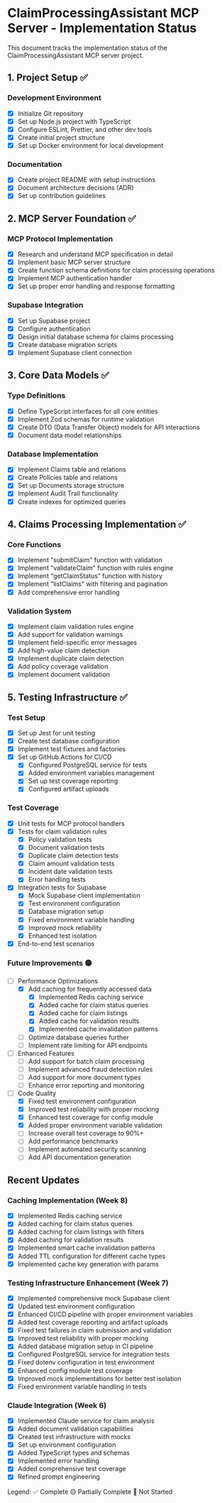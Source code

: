 # ClaimProcessingAssistant MCP Server - Implementation Status

This document tracks the implementation status of the ClaimProcessingAssistant MCP server project.

## 1. Project Setup ✅

### Development Environment
- [x] Initialize Git repository
- [x] Set up Node.js project with TypeScript
- [x] Configure ESLint, Prettier, and other dev tools
- [x] Create initial project structure
- [x] Set up Docker environment for local development

### Documentation
- [x] Create project README with setup instructions
- [x] Document architecture decisions (ADR)
- [x] Set up contribution guidelines

## 2. MCP Server Foundation ✅

### MCP Protocol Implementation
- [x] Research and understand MCP specification in detail
- [x] Implement basic MCP server structure
- [x] Create function schema definitions for claim processing operations
- [x] Implement MCP authentication handler
- [x] Set up proper error handling and response formatting

### Supabase Integration
- [x] Set up Supabase project
- [x] Configure authentication
- [x] Design initial database schema for claims processing
- [x] Create database migration scripts
- [x] Implement Supabase client connection

## 3. Core Data Models ✅

### Type Definitions
- [x] Define TypeScript interfaces for all core entities
- [x] Implement Zod schemas for runtime validation
- [x] Create DTO (Data Transfer Object) models for API interactions
- [x] Document data model relationships

### Database Implementation
- [x] Implement Claims table and relations
- [x] Create Policies table and relations
- [x] Set up Documents storage structure
- [x] Implement Audit Trail functionality
- [x] Create indexes for optimized queries

## 4. Claims Processing Implementation ✅

### Core Functions
- [x] Implement "submitClaim" function with validation
- [x] Implement "validateClaim" function with rules engine
- [x] Implement "getClaimStatus" function with history
- [x] Implement "listClaims" with filtering and pagination
- [x] Add comprehensive error handling

### Validation System
- [x] Implement claim validation rules engine
- [x] Add support for validation warnings
- [x] Implement field-specific error messages
- [x] Add high-value claim detection
- [x] Implement duplicate claim detection
- [x] Add policy coverage validation
- [x] Implement document validation

## 5. Testing Infrastructure ✅

### Test Setup
- [x] Set up Jest for unit testing
- [x] Create test database configuration
- [x] Implement test fixtures and factories
- [x] Set up GitHub Actions for CI/CD
  - [x] Configured PostgreSQL service for tests
  - [x] Added environment variables management
  - [x] Set up test coverage reporting
  - [x] Configured artifact uploads

### Test Coverage
- [x] Unit tests for MCP protocol handlers
- [x] Tests for claim validation rules
  - [x] Policy validation tests
  - [x] Document validation tests
  - [x] Duplicate claim detection tests
  - [x] Claim amount validation tests
  - [x] Incident date validation tests
  - [x] Error handling tests
- [x] Integration tests for Supabase
  - [x] Mock Supabase client implementation
  - [x] Test environment configuration
  - [x] Database migration setup
  - [x] Fixed environment variable handling
  - [x] Improved mock reliability
  - [x] Enhanced test isolation
- [x] End-to-end test scenarios

### Future Improvements 🟡
- [ ] Performance Optimizations
  - [x] Add caching for frequently accessed data
    - [x] Implemented Redis caching service
    - [x] Added cache for claim status queries
    - [x] Added cache for claim listings
    - [x] Added cache for validation results
    - [x] Implemented cache invalidation patterns
  - [ ] Optimize database queries further
  - [ ] Implement rate limiting for API endpoints
- [ ] Enhanced Features
  - [ ] Add support for batch claim processing
  - [ ] Implement advanced fraud detection rules
  - [ ] Add support for more document types
  - [ ] Enhance error reporting and monitoring
- [ ] Code Quality
  - [x] Fixed test environment configuration
  - [x] Improved test reliability with proper mocking
  - [x] Enhanced test coverage for config module
  - [x] Added proper environment variable validation
  - [ ] Increase overall test coverage to 90%+
  - [ ] Add performance benchmarks
  - [ ] Implement automated security scanning
  - [ ] Add API documentation generation

## Recent Updates

### Caching Implementation (Week 8)
- [x] Implemented Redis caching service
- [x] Added caching for claim status queries
- [x] Added caching for claim listings with filters
- [x] Added caching for validation results
- [x] Implemented smart cache invalidation patterns
- [x] Added TTL configuration for different cache types
- [x] Implemented cache key generation with params

### Testing Infrastructure Enhancement (Week 7)
- [x] Implemented comprehensive mock Supabase client
- [x] Updated test environment configuration
- [x] Enhanced CI/CD pipeline with proper environment variables
- [x] Added test coverage reporting and artifact uploads
- [x] Fixed test failures in claim submission and validation
- [x] Improved test reliability with proper mocking
- [x] Added database migration setup in CI pipeline
- [x] Configured PostgreSQL service for integration tests
- [x] Fixed dotenv configuration in test environment
- [x] Enhanced config module test coverage
- [x] Improved mock implementations for better test isolation
- [x] Fixed environment variable handling in tests

### Claude Integration (Week 6)
- [x] Implemented Claude service for claim analysis
- [x] Added document validation capabilities
- [x] Created test infrastructure with mocks
- [x] Set up environment configuration
- [x] Added TypeScript types and schemas
- [x] Implemented error handling
- [x] Added comprehensive test coverage
- [x] Refined prompt engineering

Legend:
✅ Complete
🟡 Partially Complete
🔴 Not Started